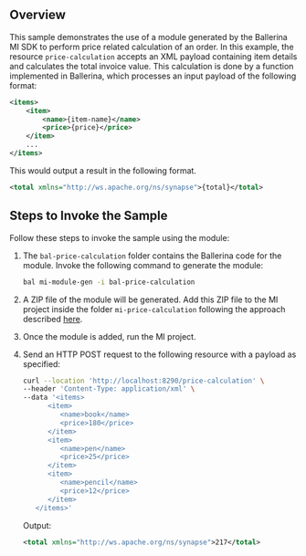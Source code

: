 ## Overview

This sample demonstrates the use of a module generated by the Ballerina MI SDK to perform price related calculation of an order. 
In this example, the resource `price-calculation` accepts an XML payload containing item details and calculates the total invoice value.
This calculation is done by a function implemented in Ballerina, which processes an input payload of the following format:

```xml
<items>
    <item>
        <name>{item-name}</name>
        <price>{price}</price>
    </item>
    ...
</items>
```

This would output a result in the following format.

```xml
<total xmlns="http://ws.apache.org/ns/synapse">{total}</total>
```

## Steps to Invoke the Sample

Follow these steps to invoke the sample using the module:

1. The `bal-price-calculation` folder contains the Ballerina code for the module. Invoke the following command to generate the module:

    ```bash
    bal mi-module-gen -i bal-price-calculation
    ```

2. A ZIP file of the module will be generated. Add this ZIP file to the MI project inside the folder `mi-price-calculation` following the approach described [here](https://mi.docs.wso2.com/en/latest/develop/creating-artifacts/adding-connectors/).

3. Once the module is added, run the MI project.

4. Send an HTTP POST request to the following resource with a payload as specified:

   ```bash
   curl --location 'http://localhost:8290/price-calculation' \
   --header 'Content-Type: application/xml' \
   --data '<items>
         <item>
            <name>book</name>
            <price>180</price>
         </item>
         <item>
            <name>pen</name>
            <price>25</price>
         </item>
         <item>
            <name>pencil</name>
            <price>12</price>
         </item>
      </items>'
   ```

   Output:

   ```xml
   <total xmlns="http://ws.apache.org/ns/synapse">217</total>
   ```
